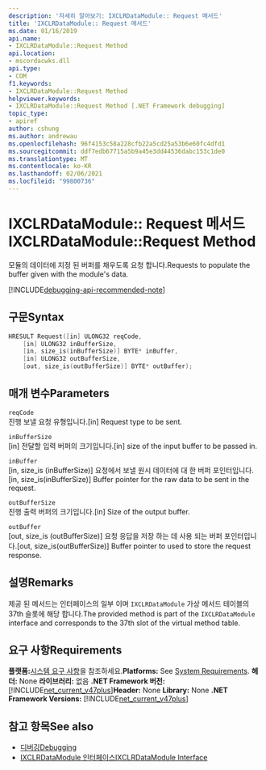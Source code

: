 ```yaml
---
description: '자세히 알아보기: IXCLRDataModule:: Request 메서드'
title: 'IXCLRDataModule:: Request 메서드'
ms.date: 01/16/2019
api.name:
- IXCLRDataModule::Request Method
api.location:
- mscordacwks.dll
api.type:
- COM
f1.keywords:
- IXCLRDataModule::Request Method
helpviewer.keywords:
- IXCLRDataModule::Request Method [.NET Framework debugging]
topic_type:
- apiref
author: cshung
ms.author: andrewau
ms.openlocfilehash: 96f4153c58a228cfb22a5cd25a53b6e60fc4dfd1
ms.sourcegitcommit: ddf7edb67715a5b9a45e3dd44536dabc153c1de0
ms.translationtype: MT
ms.contentlocale: ko-KR
ms.lasthandoff: 02/06/2021
ms.locfileid: "99800736"
---
```

# <a name="ixclrdatamodulerequest-method"></a><span data-ttu-id="c6b2c-103">IXCLRDataModule:: Request 메서드</span><span class="sxs-lookup"><span data-stu-id="c6b2c-103">IXCLRDataModule::Request Method</span></span>

<span data-ttu-id="c6b2c-104">모듈의 데이터에 지정 된 버퍼를 채우도록 요청 합니다.</span><span class="sxs-lookup"><span data-stu-id="c6b2c-104">Requests to populate the buffer given with the module's data.</span></span>

[!INCLUDE[debugging-api-recommended-note](../../../../includes/debugging-api-recommended-note.md)]

## <a name="syntax"></a><span data-ttu-id="c6b2c-105">구문</span><span class="sxs-lookup"><span data-stu-id="c6b2c-105">Syntax</span></span>

```cpp
HRESULT Request([in] ULONG32 reqCode,
    [in] ULONG32 inBufferSize,
    [in, size_is(inBufferSize)] BYTE* inBuffer,
    [in] ULONG32 outBufferSize,
    [out, size_is(outBufferSize)] BYTE* outBuffer);
```

## <a name="parameters"></a><span data-ttu-id="c6b2c-106">매개 변수</span><span class="sxs-lookup"><span data-stu-id="c6b2c-106">Parameters</span></span>

`reqCode`\
<span data-ttu-id="c6b2c-107">진행 보낼 요청 유형입니다.</span><span class="sxs-lookup"><span data-stu-id="c6b2c-107">[in] Request type to be sent.</span></span>

`inBufferSize`\
<span data-ttu-id="c6b2c-108">[in] 전달할 입력 버퍼의 크기입니다.</span><span class="sxs-lookup"><span data-stu-id="c6b2c-108">[in] size of the input buffer to be passed in.</span></span>

`inBuffer`\
<span data-ttu-id="c6b2c-109">[in, size_is (inBufferSize)] 요청에서 보낼 원시 데이터에 대 한 버퍼 포인터입니다.</span><span class="sxs-lookup"><span data-stu-id="c6b2c-109">[in, size_is(inBufferSize)] Buffer pointer for the raw data to be sent in the request.</span></span>

`outBufferSize`\
<span data-ttu-id="c6b2c-110">진행 출력 버퍼의 크기입니다.</span><span class="sxs-lookup"><span data-stu-id="c6b2c-110">[in] Size of the output buffer.</span></span>

`outBuffer`\
<span data-ttu-id="c6b2c-111">[out, size_is (outBufferSize)] 요청 응답을 저장 하는 데 사용 되는 버퍼 포인터입니다.</span><span class="sxs-lookup"><span data-stu-id="c6b2c-111">[out, size_is(outBufferSize)] Buffer pointer to used to store the request response.</span></span>

## <a name="remarks"></a><span data-ttu-id="c6b2c-112">설명</span><span class="sxs-lookup"><span data-stu-id="c6b2c-112">Remarks</span></span>

<span data-ttu-id="c6b2c-113">제공 된 메서드는 인터페이스의 일부 이며 `IXCLRDataModule` 가상 메서드 테이블의 37th 슬롯에 해당 합니다.</span><span class="sxs-lookup"><span data-stu-id="c6b2c-113">The provided method is part of the `IXCLRDataModule` interface and corresponds to the 37th slot of the virtual method table.</span></span>

## <a name="requirements"></a><span data-ttu-id="c6b2c-114">요구 사항</span><span class="sxs-lookup"><span data-stu-id="c6b2c-114">Requirements</span></span>

<span data-ttu-id="c6b2c-115">**플랫폼:**[시스템 요구 사항](../../get-started/system-requirements.md)을 참조하세요.</span><span class="sxs-lookup"><span data-stu-id="c6b2c-115">**Platforms:** See [System Requirements](../../get-started/system-requirements.md).</span></span>
<span data-ttu-id="c6b2c-116">**헤더:** None **라이브러리:** 없음 **.NET Framework 버전:**[!INCLUDE[net_current_v47plus](../../../../includes/net-current-v47plus.md)]</span><span class="sxs-lookup"><span data-stu-id="c6b2c-116">**Header:** None **Library:** None **.NET Framework Versions:** [!INCLUDE[net_current_v47plus](../../../../includes/net-current-v47plus.md)]</span></span>

## <a name="see-also"></a><span data-ttu-id="c6b2c-117">참고 항목</span><span class="sxs-lookup"><span data-stu-id="c6b2c-117">See also</span></span>

- [<span data-ttu-id="c6b2c-118">디버깅</span><span class="sxs-lookup"><span data-stu-id="c6b2c-118">Debugging</span></span>](index.md)
- [<span data-ttu-id="c6b2c-119">IXCLRDataModule 인터페이스</span><span class="sxs-lookup"><span data-stu-id="c6b2c-119">IXCLRDataModule Interface</span></span>](ixclrdatamodule-interface.md)
